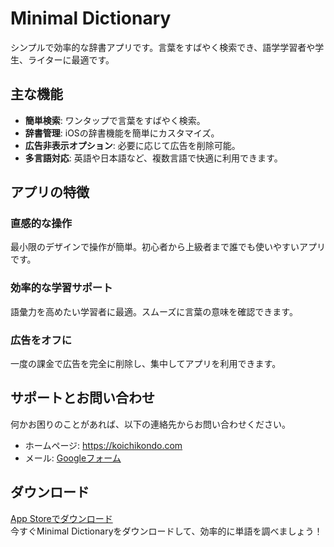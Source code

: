 # Minimal Dictionary
シンプルで効率的な辞書アプリです。言葉をすばやく検索でき、語学学習者や学生、ライターに最適です。
## 主な機能
- **簡単検索**: ワンタップで言葉をすばやく検索。
- **辞書管理**: iOSの辞書機能を簡単にカスタマイズ。
- **広告非表示オプション**: 必要に応じて広告を削除可能。
- **多言語対応**: 英語や日本語など、複数言語で快適に利用できます。
## アプリの特徴
### 直感的な操作
最小限のデザインで操作が簡単。初心者から上級者まで誰でも使いやすいアプリです。
### 効率的な学習サポート
語彙力を高めたい学習者に最適。スムーズに言葉の意味を確認できます。
### 広告をオフに
一度の課金で広告を完全に削除し、集中してアプリを利用できます。
## サポートとお問い合わせ
何かお困りのことがあれば、以下の連絡先からお問い合わせください。
- ホームページ: https://koichikondo.com
- メール: [Googleフォーム](https://forms.gle/M5kwbKQJ5SQz1bKF9)
## ダウンロード
[App Storeでダウンロード](https://apps.apple.com/)  
今すぐMinimal Dictionaryをダウンロードして、効率的に単語を調べましょう！